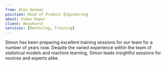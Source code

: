 ```yaml
---
from: Alex Henman
position: Head of Product Engineering
about: Simon Raper
client: Beauhurst
services: [Mentoring, Training]
---
```


Simon has been preparing excellent training sessions for our team for a number of years now. Despite the varied experience within the team of statistical models and machine learning, Simon leads insightful sessions for novices and experts alike.  

